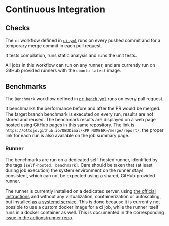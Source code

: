 # Continuous Integration

## Checks

The `ci` workflow defined in [`ci.yml`](/.github/workflows/ci.yml) runs on every
pushed commit and for a temporary merge commit in each pull request.

It tests compilation, runs static analysis and runs the unit tests.

All jobs in this workflow can run on any runner, and are currently run on
GitHub provided runners with the `ubuntu-latest` image.

## Benchmarks

The `Benchmark` workflow defined in
[`pr_bench.yml`](/.github/workflows/pr_bench.yml) runs on every pull request.

It benchmarks the performance before and after the PR would be merged.
The target branch benchmark is executed on every run, results are not stored and
reused.
The benchmark results are displayed on a web page hosted using GitHub pages in
this same repository.
The link is `https://ottojo.github.io/OBDDimal/<PR NUMBER>/merge/report/`, the
proper link for each run is also available on the job summary page.

### Runner

The benchmarks are run on a dedicated self-hosted runner, identified by the tags
`[self-hosted, benchmark]`.
Care should be taken that (at least during job execution) the system environment
on the runner stays consistent, which can not be expected using a shared, GitHub
provided runner.

The runner is currently installed on a dedicated server, using [the official
instructions](https://docs.github.com/en/actions/hosting-your-own-runners)
and without any virtualization, containerization or autoscaling, but installed
[as a systemd service](https://docs.github.com/en/actions/hosting-your-own-runners/configuring-the-self-hosted-runner-application-as-a-service).
This is done because it is currently not possible to use a custom docker image
for a ci job, while the runner itself runs in a docker container as well.
This is documented in the corresponding [issue in the actions/runner repo](https://github.com/actions/runner/issues/406).
